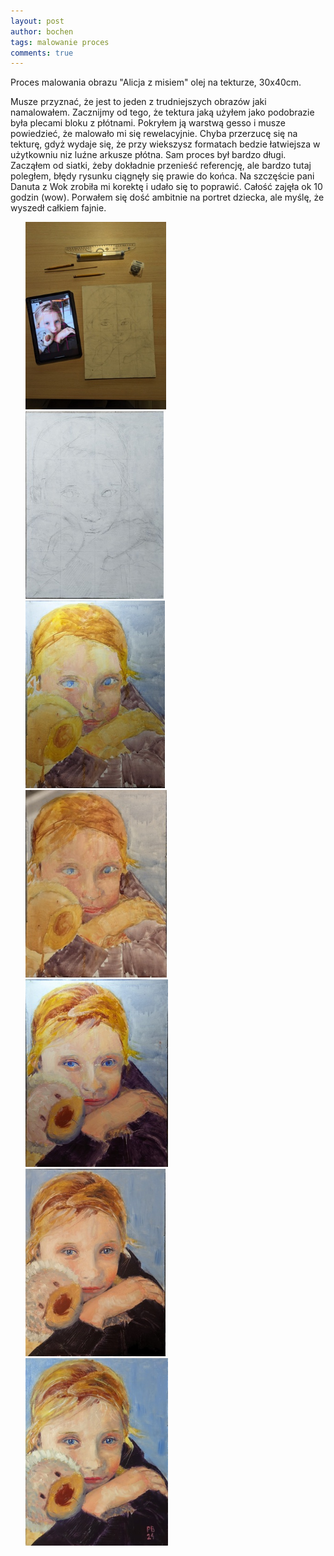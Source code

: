 ```yaml
---
layout: post
author: bochen
tags: malowanie proces
comments: true
---
```

Proces malowania obrazu "Alicja z misiem" olej na tekturze, 30x40cm.

Musze przyznać, że jest to jeden z trudniejszych obrazów jaki namalowałem. 
Zacznijmy od tego, że tektura jaką użyłem jako podobrazie była plecami bloku z płótnami. Pokryłem ją warstwą gesso i musze powiedzieć, że malowało mi się rewelacyjnie. Chyba przerzucę się na tekturę, gdyż wydaje się, że przy wiekszysz formatach bedzie łatwiejsza w użytkowniu niz luźne arkusze płótna. 
Sam proces był bardzo długi. Zacząłem od siatki, żeby dokładnie przenieść referencję, ale bardzo tutaj poległem, błędy rysunku ciągnęły się prawie do końca. Na szczęście pani Danuta z Wok zrobiła mi korektę i udało się to poprawić. Całość zajęła ok 10 godzin (wow).
Porwałem się dość ambitnie na portret dziecka, ale myślę, że wyszedł całkiem fajnie.


<ul id="media" class="clearfix justified-gallery">
<div
            class="albumList"
            data-sub-html=""
            data-download-url="../assets/images/013_alicja_z_misiem/large_000.jpg"
            data-src="../assets/images/013_alicja_z_misiem/large_000.jpg"
            data-exthumbimage="../assets/images/013_alicja_z_misiem/thumb_000.jpg"
            >
            <a href="../assets/images/013_alicja_z_misiem/large_000.jpg">
            <img src="../assets/images/013_alicja_z_misiem/small_000.jpg" height="300" />
            </a>
            </div>
<div
            class="albumList"
            data-sub-html=""
            data-download-url="../assets/images/013_alicja_z_misiem/large_001.jpg"
            data-src="../assets/images/013_alicja_z_misiem/large_001.jpg"
            data-exthumbimage="../assets/images/013_alicja_z_misiem/thumb_001.jpg"
            >
            <a href="../assets/images/013_alicja_z_misiem/large_001.jpg">
            <img src="../assets/images/013_alicja_z_misiem/small_001.jpg" height="300" />
            </a>
            </div>
<div
            class="albumList"
            data-sub-html=""
            data-download-url="../assets/images/013_alicja_z_misiem/large_002.jpg"
            data-src="../assets/images/013_alicja_z_misiem/large_002.jpg"
            data-exthumbimage="../assets/images/013_alicja_z_misiem/thumb_002.jpg"
            >
            <a href="../assets/images/013_alicja_z_misiem/large_002.jpg">
            <img src="../assets/images/013_alicja_z_misiem/small_002.jpg" height="300" />
            </a>
            </div>
<div
            class="albumList"
            data-sub-html=""
            data-download-url="../assets/images/013_alicja_z_misiem/large_003.jpg"
            data-src="../assets/images/013_alicja_z_misiem/large_003.jpg"
            data-exthumbimage="../assets/images/013_alicja_z_misiem/thumb_003.jpg"
            >
            <a href="../assets/images/013_alicja_z_misiem/large_003.jpg">
            <img src="../assets/images/013_alicja_z_misiem/small_003.jpg" height="300" />
            </a>
            </div>
<div
            class="albumList"
            data-sub-html=""
            data-download-url="../assets/images/013_alicja_z_misiem/large_004.jpg"
            data-src="../assets/images/013_alicja_z_misiem/large_004.jpg"
            data-exthumbimage="../assets/images/013_alicja_z_misiem/thumb_004.jpg"
            >
            <a href="../assets/images/013_alicja_z_misiem/large_004.jpg">
            <img src="../assets/images/013_alicja_z_misiem/small_004.jpg" height="300" />
            </a>
            </div>
<div
            class="albumList"
            data-sub-html=""
            data-download-url="../assets/images/013_alicja_z_misiem/large_005.jpg"
            data-src="../assets/images/013_alicja_z_misiem/large_005.jpg"
            data-exthumbimage="../assets/images/013_alicja_z_misiem/thumb_005.jpg"
            >
            <a href="../assets/images/013_alicja_z_misiem/large_005.jpg">
            <img src="../assets/images/013_alicja_z_misiem/small_005.jpg" height="300" />
            </a>
            </div>
<div
            class="albumList"
            data-sub-html=""
            data-download-url="../assets/images/013_alicja_z_misiem/large_006.jpg"
            data-src="../assets/images/013_alicja_z_misiem/large_006.jpg"
            data-exthumbimage="../assets/images/013_alicja_z_misiem/thumb_006.jpg"
            >
            <a href="../assets/images/013_alicja_z_misiem/large_006.jpg">
            <img src="../assets/images/013_alicja_z_misiem/small_006.jpg" height="300" />
            </a>
            </div>
</ul>